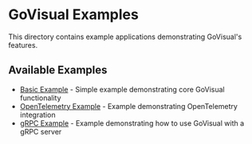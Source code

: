 # GoVisual Examples

This directory contains example applications demonstrating GoVisual's features.

## Available Examples

- [Basic Example](basic/) - Simple example demonstrating core GoVisual functionality
- [OpenTelemetry Example](otel/) - Example demonstrating OpenTelemetry integration
- [gRPC Example](grpc/) - Example demonstrating how to use GoVisual with a gRPC server